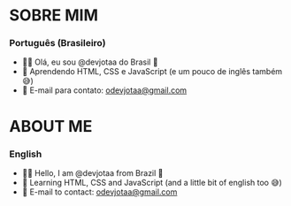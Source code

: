 # SOBRE MIM

### Português (Brasileiro)

- 👋🏻 Olá, eu sou @devjotaa do Brasil 💚
- 🌱 Aprendendo HTML, CSS e JavaScript (e um pouco de inglês também 😅)
- 📩 E-mail para contato: odevjotaa@gmail.com

# ABOUT ME

### English

- 👋🏻 Hello, I am @devjotaa from Brazil 💚
- 🌱 Learning HTML, CSS and JavaScript (and a little bit of english too 😅)
- 📩 E-mail to contact: odevjotaa@gmail.com
